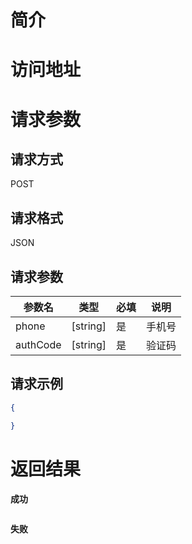 # 简介

# 访问地址


# 请求参数

## 请求方式
POST

## 请求格式
JSON

## 请求参数
|参数名|类型|必填|说明|
|-|-|-|-|
|phone|[string]|是|手机号|
|authCode|[string]|是|验证码|

## 请求示例
```json
{

}
```

# 返回结果
**成功**
```json
```

**失败**
